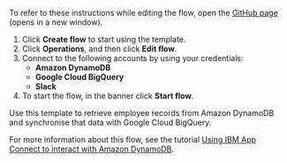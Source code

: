 To refer to these instructions while editing the flow, open the [GitHub page](https://github.com/ot4i/app-connect-templates/blob/master/resources/markdown/Synchronize%20data%20between%20Amazon%20DynamoDB%20and%20Google%20Cloud%20BigQuery_instructions.md) (opens in a new window).

1. Click **Create flow** to start using the template.
2. Click **Operations**, and then click **Edit flow**.
3. Connect to the following accounts by using your credentials:
   - **Amazon DynamoDB** 
   - **Google Cloud BigQuery**
   - **Slack**
4. To start the flow, in the banner click **Start flow**.

Use this template to retrieve employee records from Amazon DynamoDB and synchronise that data with Google Cloud BigQuery.

For more information about this flow, see the tutorial [Using IBM App Connect to interact with Amazon DynamoDB](https://community.ibm.com/community/user/integration/blogs/shamini-arumugam1/2020/12/15/using-ibm-app-connect-to-interact-with-amazon-dyna).
